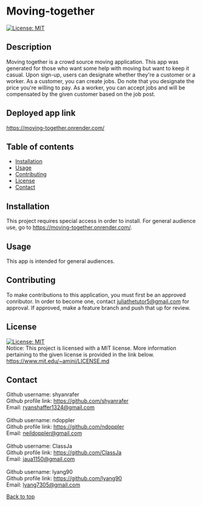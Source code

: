 # Moving-together
[![License: MIT](https://img.shields.io/badge/License-MIT-yellow.svg)](https://opensource.org/licenses/MIT)

## Description
Moving together is a crowd source moving application. This app was generated for those who want some help with moving but want to keep it casual. Upon sign-up, users can designate whether they're a customer or a worker. As a customer, you can create jobs. Do note that you designate the price you're willing to pay. As a worker, you can accept jobs and will be compensated by the given customer based on the job post.

## Deployed app link
https://moving-together.onrender.com/

## Table of contents
- [Installation](#installation)
- [Usage](#usage)
- [Contributing](#contributing)
- [License](#license)
- [Contact](#contact)

## Installation
This project requires special access in order to install. For general audience use, go to https://moving-together.onrender.com/.

## Usage
This app is intended for general audiences.

## Contributing
To make contributions to this application, you must first be an approved conributor. In order to become one, contact juliathetutor5@gmail.com for approval. If approved, make a feature branch and push that up for review.

## License
[![License: MIT](https://img.shields.io/badge/License-MIT-yellow.svg)](https://opensource.org/licenses/MIT) <br/>
Notice: This project is licensed with a MIT license. More information pertaining to the given license is provided in the link below. <br/>
https://www.mit.edu/~amini/LICENSE.md


## Contact
Github username: shyanrafer 
<br/>
Github profile link: https://github.com/shyanrafer 
<br/>
Email: ryanshaffer1324@gmail.com
<br/><br/>
Github username: ndoppler
<br/>
Github profile link: https://github.com/ndoppler
<br/>
Email: neildoppler@gmail.com
<br/><br/>
Github username: ClassJa 
<br/>
Github profile link: https://github.com/ClassJa
<br/>
Email: jaua1150@gmail.com
<br/><br/>
Github username: lyang90
<br/>
Github profile link: https://github.com/lyang90
<br/>
Email: lyang7305@gmail.com


[Back to top](#Moving-together)
